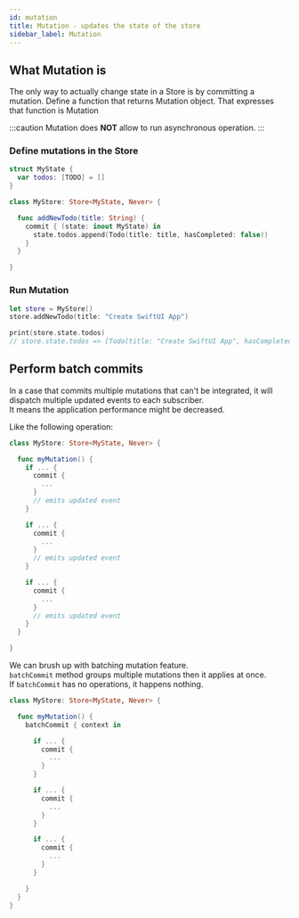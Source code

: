 ```yaml
---
id: mutation
title: Mutation - updates the state of the store
sidebar_label: Mutation
---
```


## What Mutation is

The only way to actually change state in a Store is by committing a mutation.
Define a function that returns Mutation object.
That expresses that function is Mutation

:::caution
Mutation does **NOT** allow to run asynchronous operation.
:::

### Define mutations in the Store

```swift
struct MyState {
  var todos: [TODO] = []
}

class MyStore: Store<MyState, Never> {

  func addNewTodo(title: String) {
    commit { (state: inout MyState) in
      state.todos.append(Todo(title: title, hasCompleted: false))
    }
  }

}
```

### Run Mutation

```swift
let store = MyStore()
store.addNewTodo(title: "Create SwiftUI App")

print(store.state.todos)
// store.state.todos => [Todo(title: "Create SwiftUI App", hasCompleted: false)]
```

## Perform batch commits

In a case that commits multiple mutations that can't be integrated, it will dispatch multiple updated events to each subscriber.  
It means the application performance might be decreased.

Like the following operation:

```swift
class MyStore: Store<MyState, Never> {

  func myMutation() {
    if ... {
      commit {
        ...
      }
      // emits updated event
    }

    if ... {
      commit {
        ...
      }
      // emits updated event
    }

    if ... {
      commit {
        ...
      }
      // emits updated event
    }
  }

}
```

We can brush up with batching mutation feature.  
`batchCommit` method groups multiple mutations then it applies at once.  
If `batchCommit` has no operations, it happens nothing.

```swift
class MyStore: Store<MyState, Never> {

  func myMutation() {
    batchCommit { context in

      if ... {
        commit {
          ...
        }
      }

      if ... {
        commit {
          ...
        }
      }

      if ... {
        commit {
          ...
        }
      }

    }
  }
}
```
